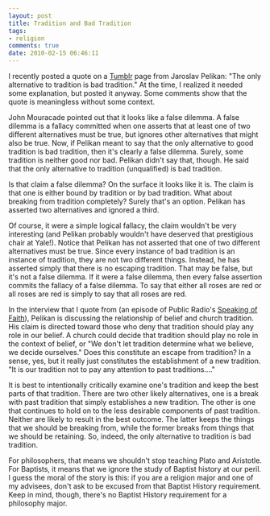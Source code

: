 ```yaml
---
layout: post
title: Tradition and Bad Tradition
tags:
- religion
comments: true
date: 2010-02-15 06:46:11
---
```


I recently posted a quote on a [Tumblr](http://rlridenour.tumblr.com) page from Jaroslav Pelikan: "The only alternative to tradition is bad tradition." At the time, I realized it needed some explanation, but posted it anyway. Some comments show that the quote is meaningless without some context.

John Mouracade pointed out that it looks like a false dilemma. A false dilemma is a fallacy committed when one asserts that at least one of two different alternatives must be true, but ignores other alternatives that might also be true. Now, if Pelikan meant to say that the only alternative to good tradition is bad tradition, then it's clearly a false dilemma. Surely, some tradition is neither good nor bad. Pelikan didn't say that, though. He said that the only alternative to tradition (unqualified) is bad tradition.

Is that claim a false dilemma? On the surface it looks like it is. The claim is that one is either bound by tradition or by bad tradition. What about breaking from tradition completely? Surely that's an option. Pelikan has asserted two alternatives and ignored a third.

Of course, it were a simple logical fallacy, the claim wouldn't be very interesting (and Pelikan probably wouldn't have deserved that prestigious chair at Yale!). Notice that Pelikan has not asserted that one of two different alternatives must be true. Since every instance of bad tradition is an instance of tradition, they are not two different things. Instead, he has asserted simply that there is no escaping tradition. That may be false, but it's not a false dilemma. If it were a false dilemma, then every false assertion commits the fallacy of a false dilemma. To say that either all roses are red or all roses are red is simply to say that all roses are red.

In the interview that I quote from (an episode of Public Radio's [Speaking of Faith](http://www.onbeing.org/program/need-creeds/211)), Pelikan is discussing the relationship of belief and church tradition. His claim is directed toward those who deny that tradition should play any role in our belief. A church could decide that tradition should play no role in the context of belief, or "We don't let tradition determine what we believe, we decide ourselves." Does this constitute an escape from tradition? In a sense, yes, but it really just constitutes the establishment of a new tradition. "It is our tradition not to pay any attention to past traditions...."

It is best to intentionally critically examine one's tradition and keep the best parts of that tradition. There are two other likely alternatives, one is a break with past tradition that simply establishes a new tradition. The other is one that continues to hold on to the less desirable components of past tradition. Neither are likely to result in the best outcome. The latter keeps the things that we should be breaking from, while the former breaks from things that we should be retaining. So, indeed, the only alternative to tradition is bad tradition.

For philosophers, that means we shouldn't stop teaching Plato and Aristotle. For Baptists, it means that we ignore the study of Baptist history at our peril. I guess the moral of the story is this: if you are a religion major and one of my advisees, don't ask to be excused from that Baptist History requirement. Keep in mind, though, there's no Baptist History requirement for a philosophy major.
